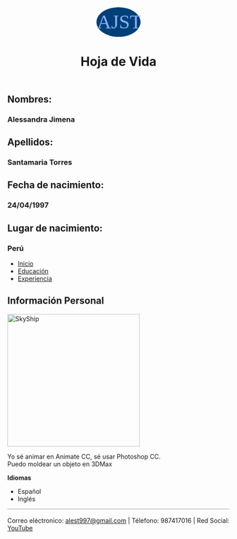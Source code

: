 <!DOCTYPE html>
<html>
  <head>
    <meta charset="utf-8">
    <meta name="viewport" content="width=device-witdh,user=scarlable=no">
    <title>Hoja de Vida</title>
  </head>
  <body>
    <header>
      <svg width="100px" version="1.1" xmlns="http://www.w3.org/2000/svg" xmlns:xlink="http://www.w3.org/1999/xlink" x="0px" y="0px"
      	 viewBox="0 0 150 100" style="enable-background:new 0 0 150 100;" xml:space="preserve">
      <style type="text/css">
      	.st0{fill:#004077;}
      	.st1{fill:#89ABFF;}
      	.st2{font-family:'Kefa-Regular';}
      	.st3{font-size:67px;}
      </style>
      <g id="Layer_2">
      	<ellipse class="st0" cx="75" cy="50.4" rx="75" ry="50.4"/>
      </g>
      <g id="Layer_1">
      	<text transform="matrix(1 0 0 1 2.0327 71.7722)" class="st1 st2 st3">AJST</text>
      </g>
      </svg>
      <h1>Hoja de Vida</h1>
    </header>
    <p>
      <h2>Nombres:</h2>
      <h3>Alessandra Jimena</h3>
    </p>
    <p>
      <h2>Apellidos:</h2>
      <h3>Santamaria Torres</h3>
    </p>
    <p>
      <h2>Fecha de nacimiento:</h2>
      <h3>24/04/1997</h3>
    </p>
    <p>
      <h2>Lugar de nacimiento:</h2>
      <h3>Perú</h3>
    </p>
    <ul>
      <li><a href="index.html">Inicio</a></li>
      <li><a href="html/educacion.html">Educación</a></li>
      <li><a href="html/experiencia.html">Experiencia</a></li>
    </ul>
    <h2>Información Personal</h2>
    <img src="html/img/SkyShipAnimeArt.jpg" alt="SkyShip" width="300px"/>
    <p>Yo sé animar en Animate CC, sé usar Photoshop CC.<br>Puedo moldear un objeto en 3DMax</p>
    <b>Idiomas</b>
    <ul>
      <li>Español</li>
      <li>Inglés</li>
    </ul>
    <svg width="1250" height="10">
      <line xl="0" yl="0" x2="1250" y2="0" stroke="#9c9c9c" stroke-width="2"/>
    </svg>
    <footer>
      <p>Correo eléctronico:
        <a href="mailto:alest997@gmail.com?subject=feedback">alest997@gmail.com</a>
         | Télefono: 987417016 | Red Social:
        <a href="https://www.youtube.com/channel/UCemV8pnPQL1OmhwTWFK6bVw?view_as=subscriber" target="_blank">YouTube</a>
      </p>
    </footer>
  </body>
</html>
